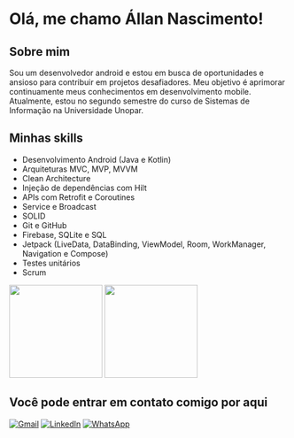 # Olá, me chamo Állan Nascimento!

## Sobre mim
Sou um desenvolvedor android e estou em busca de oportunidades e ansioso para contribuir em projetos desafiadores. Meu objetivo é aprimorar continuamente meus conhecimentos em desenvolvimento mobile. Atualmente, estou no segundo semestre do curso de Sistemas de Informação na Universidade Unopar.

## Minhas skills 

- Desenvolvimento Android (Java e Kotlin)
- Arquiteturas MVC, MVP, MVVM
- Clean Architecture
- Injeção de dependências com Hilt
- APIs com Retrofit e Coroutines
- Service e Broadcast
- SOLID
- Git e GitHub
- Firebase, SQLite e SQL
- Jetpack (LiveData, DataBinding, ViewModel, Room, WorkManager, Navigation e Compose)
- Testes unitários
- Scrum

<div>
  <img height="168em" src="https://github-readme-stats-sigma-five.vercel.app/api?username=devallannascimento&show_icons=true&theme=dark"/>
  <img height="168em" src="https://github-readme-stats-sigma-five.vercel.app/api/top-langs/?username=devallannascimento&layout=compact&langs_count=7&theme=dark"/>
</div>

## Você pode entrar em contato comigo por aqui

[![Gmail](https://img.shields.io/badge/Gmail-D14836?style=for-the-badge&logo=gmail&logoColor=white)](mailto:devallannascimento@gmail.com)
[![LinkedIn](https://img.shields.io/badge/linkedin-%230077B5.svg?style=for-the-badge&logo=linkedin&logoColor=white)](https://www.linkedin.com/in/allannascimento/)
[![WhatsApp](https://img.shields.io/badge/WhatsApp-25D366?style=for-the-badge&logo=whatsapp&logoColor=white)](https://whatsa.me/5573999122359)

